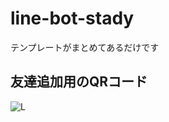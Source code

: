 # line-bot-stady
テンプレートがまとめてあるだけです

## 友達追加用のQRコード
![L](https://user-images.githubusercontent.com/68587102/128124845-9781e535-e857-4d0d-a619-910814dc808b.png)

